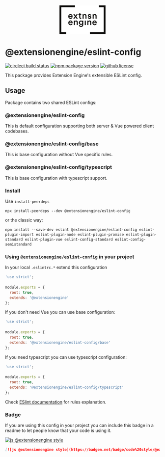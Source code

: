 <p align="center">
  <a href="#">
    <img width="150" src="media/logo.svg">
  </a>
</p>

# @extensionengine/eslint-config

[![circleci build status](https://badgen.net/circleci/github/ExtensionEngine/eslint-config/master?icon)](https://circleci.com/gh/ExtensionEngine/eslint-config)
[![npm package version](https://badgen.net/npm/v/@extensionengine/eslint-config)](https://npm.im/@extensionengine/eslint-config)
[![github license](https://badgen.net/github/license/extensionengine/eslint-config)](https://github.com/extensionengine/eslint-config/blob/master/LICENSE)

This package provides Extension Engine's extensible ESLint config.

## Usage

Package contains two shared ESLint configs:

### @extensionengine/eslint-config

This is default configuration supporting both server & Vue powered client codebases.

### @extensionengine/eslint-config/base

This is base configuration without Vue specific rules.

### @extensionengine/eslint-config/typescript

This is base configuration with typescript support.

### Install

Use `install-peerdeps`

```
npx install-peerdeps --dev @extensionengine/eslint-config
```

or the classic way:

```
npm install --save-dev eslint @extensionengine/eslint-config eslint-plugin-import eslint-plugin-node eslint-plugin-promise eslint-plugin-standard eslint-plugin-vue eslint-config-standard eslint-config-semistandard
```

### Using `@extensionengine/eslint-config` in your project

In your local `.eslintrc.*` extend this configuration

```js
'use strict';

module.exports = {
  root: true,
  extends: '@extensionengine'
};
```

If you don't need Vue you can use base configuration:

```js
'use strict';

module.exports = {
  root: true,
  extends: '@extensionengine/eslint-config/base'
};
```

If you need typescript you can use typescript configuration:

```js
'use strict';

module.exports = {
  root: true,
  extends: '@extensionengine/eslint-config/typescript'
};
```

Check [ESlint documentation](https://eslint.org/docs/rules/) for rules explanation.


### Badge

If you are using this config in your project you can include this badge in a
readme to let people know that your code is using it.

[![js @extensionengine style](https://badgen.net/badge/code%20style/@extensionengine/black)](https://github.com/ExtensionEngine/eslint-config)

```markdown
[![js @extensionengine style](https://badgen.net/badge/code%20style/@extensionengine/black)](https://github.com/ExtensionEngine/eslint-config)
```
